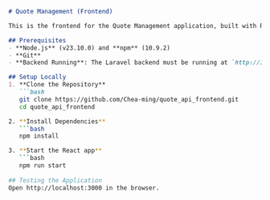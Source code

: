 
```markdown
# Quote Management (Frontend)

This is the frontend for the Quote Management application, built with React. It interacts with the Laravel backend API to allow users to register, log in, fetch random quotes, save favorites, and manage them.

## Prerequisites
- **Node.js** (v23.10.0) and **npm** (10.9.2)
- **Git**
- **Backend Running**: The Laravel backend must be running at `http://127.0.0.1:8000`

## Setup Locally
1. **Clone the Repository**
   ```bash
   git clone https://github.com/Chea-ming/quote_api_frontend.git
   cd quote_api_frontend

2. **Install Dependencies**
   ```bash
   npm install

3. **Start the React app**
   ```bash
   npm run start
   
## Testing the Application
Open http://localhost:3000 in the browser.

   